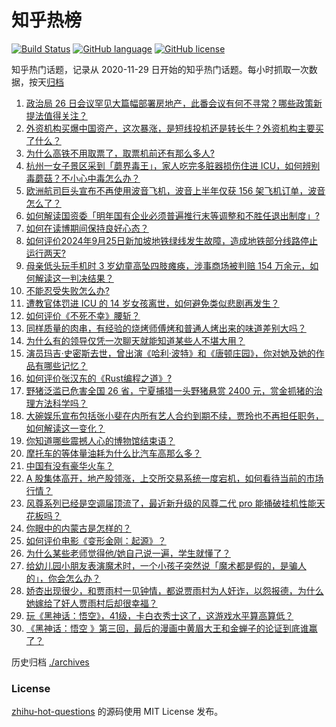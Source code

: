 # 知乎热榜
[![Build Status](https://github.com/ToWeLong/zhihu-hot-questions/workflows/CI/badge.svg)](https://github.com/ToWeLong/zhihu-hot-questions/actions)
[![GitHub language](https://img.shields.io/badge/language-golang-orange.svg)](https://golang.org/)
[![GitHub license](https://img.shields.io/github/license/ToWeLong/zhihu-hot-questions)](https://github.com/ToWeLong/zhihu-hot-questions/blob/main/LICENSE)

知乎热门话题，记录从 2020-11-29 日开始的知乎热门话题。每小时抓取一次数据，按天[归档](./archives)

<!-- BEGIN -->

1. [政治局 26 日会议罕见大篇幅部署房地产，此番会议有何不寻常？哪些政策新提法值得关注？](https://www.zhihu.com/question/668753879)
1. [外资机构买爆中国资产，这次暴涨，是短线投机还是转长牛？外资机构主要买了什么？](https://www.zhihu.com/question/668280519)
1. [为什么高铁不用取票了，取票机前还有那么多人?](https://www.zhihu.com/question/364135378)
1. [杭州一女子景区采到「蘑界毒王」，家人吃完多脏器损伤住进 ICU，如何辨别毒蘑菇？不小心中毒怎么办？](https://www.zhihu.com/question/672017435)
1. [欧洲航司巨头宣布不再使用波音飞机，波音上半年仅获 156 架飞机订单，波音怎么了？](https://www.zhihu.com/question/665507615)
1. [如何解读国资委「明年国有企业必须普遍推行末等调整和不胜任退出制度」?](https://www.zhihu.com/question/670851520)
1. [如何在读博期间保持良好心态？](https://www.zhihu.com/question/579321395)
1. [如何评价2024年9月25日新加坡地铁绿线发生故障，造成地铁部分线路停止运行两天?](https://www.zhihu.com/question/668231241)
1. [母亲低头玩手机时 3 岁幼童高坠四肢瘫痪，涉事商场被判赔 154 万余元，如何解读这一判决结果？](https://www.zhihu.com/question/669748563)
1. [不能忍受失败怎么办?](https://www.zhihu.com/question/668221488)
1. [遭教官体罚进 ICU 的 14 岁女孩离世，如何避免类似悲剧再发生？](https://www.zhihu.com/question/669993967)
1. [如何评价《不死不幸》腰斩？](https://www.zhihu.com/question/668032614)
1. [同样质量的肉串，有经验的烧烤师傅烤和普通人烤出来的味道差别大吗？](https://www.zhihu.com/question/667994568)
1. [为什么有的领导仅凭一次聊天就能知道某些人不堪大用？](https://www.zhihu.com/question/668009848)
1. [演员玛吉·史密斯去世，曾出演《哈利·波特》和《唐顿庄园》，你对她及她的作品有哪些记忆？](https://www.zhihu.com/question/673114646)
1. [如何评价张汉东的《Rust编程之道》?](https://www.zhihu.com/question/400584073)
1. [野猪泛滥已危害全国 26 省，宁夏捕猎一头野猪悬赏 2400 元，赏金抓猪的治理方法科学吗？](https://www.zhihu.com/question/668289493)
1. [大碗娱乐宣布包括张小斐在内所有艺人合约到期不续，贾玲也不再担任职务，如何解读这一变化？](https://www.zhihu.com/question/669880050)
1. [你知道哪些震撼人心的博物馆结束语？](https://www.zhihu.com/question/657224632)
1. [摩托车的等体量油耗为什么比汽车高那么多？](https://www.zhihu.com/question/517066652)
1. [中国有没有豪华火车？](https://www.zhihu.com/question/24385576)
1. [A 股集体高开，地产股领涨，上交所交易系统一度宕机，如何看待当前的市场行情？](https://www.zhihu.com/question/669881929)
1. [风尊系列已经是空调届顶流了，最近新升级的风尊二代 pro 能捅破挂机性能天花板吗？](https://www.zhihu.com/question/669932895)
1. [你眼中的内蒙古是怎样的？](https://www.zhihu.com/question/20286099)
1. [如何评价电影《变形金刚：起源》？](https://www.zhihu.com/question/667339584)
1. [为什么某些老师觉得他/她自己说一遍，学生就懂了？](https://www.zhihu.com/question/310182162)
1. [给幼儿园小朋友表演魔术时，一个小孩子突然说「魔术都是假的，是骗人的」，你会怎么办？](https://www.zhihu.com/question/357930376)
1. [娇杏出现很少，和贾雨村一见钟情，都说贾雨村为人奸诈，以怨报德，为什么她嫁给了奸人贾雨村后却很幸福？](https://www.zhihu.com/question/667923696)
1. [玩《黑神话：悟空》，41级，卡白衣秀士这了，这游戏水平算高算低？](https://www.zhihu.com/question/669166551)
1. [《黑神话：悟空 》第三回，最后的漫画中黄眉大王和金蝉子的论证到底谁赢了？](https://www.zhihu.com/question/665055854)

<!-- END -->

历史归档 [./archives](./archives)


### License
[zhihu-hot-questions](https://github.com/towelong/zhihu-hot-questions) 的源码使用 MIT License 发布。